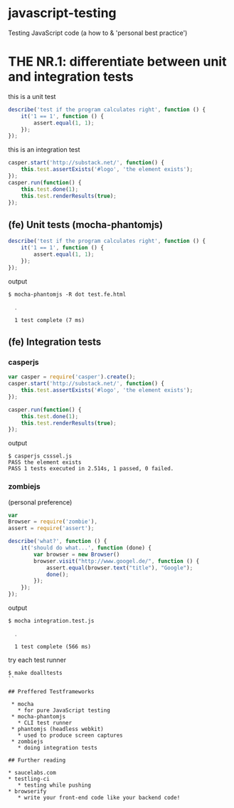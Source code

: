 javascript-testing
==================

Testing JavaScript code (a how to &amp; 'personal best practice')

# THE NR.1: differentiate between unit and integration tests

this is a unit test

```javascript
describe('test if the program calculates right', function () {
	it('1 == 1', function () {
		assert.equal(1, 1);
	});
});
```

this is an integration test

```javascript
casper.start('http://substack.net/', function() {
	this.test.assertExists('#logo', 'the element exists');
});
casper.run(function() {
	this.test.done(1);
	this.test.renderResults(true);
});
```

## (fe) Unit tests (mocha-phantomjs)

```javascript
describe('test if the program calculates right', function () {
	it('1 == 1', function () {
		assert.equal(1, 1);
	});
});
```

output

```shell
$ mocha-phantomjs -R dot test.fe.html

  ․

  1 test complete (7 ms)
```

## (fe) Integration tests

### casperjs

```javascript
var casper = require('casper').create();
casper.start('http://substack.net/', function() {
	this.test.assertExists('#logo', 'the element exists');
});

casper.run(function() {
	this.test.done(1);
	this.test.renderResults(true);
});
```

output

```shell
$ casperjs csssel.js
PASS the element exists
PASS 1 tests executed in 2.514s, 1 passed, 0 failed.
```
### zombiejs

(personal preference)

```javascript
var 
Browser = require('zombie'),
assert = require('assert');

describe('what?', function () {
	it('should do what...', function (done) {
		var browser = new Browser()
		browser.visit("http://www.googel.de/", function () {
			assert.equal(browser.text("title"), "Google");
			done();
		});
	});
});
```

output

```shell
$ mocha integration.test.js

  ․

  1 test complete (566 ms)
```

try each test runner

```shell
$ make doalltests
``

## Preffered Testframeworks

 * mocha
   * for pure JavaScript testing
 * mocha-phantomjs
   * CLI test runner
 * phantomjs (headless webkit) 	
   * used to produce screen captures
 * zombiejs
   * doing integration tests

## Further reading

* saucelabs.com
* testling-ci
   * testing while pushing
* browserify
   * write your front-end code like your backend code!